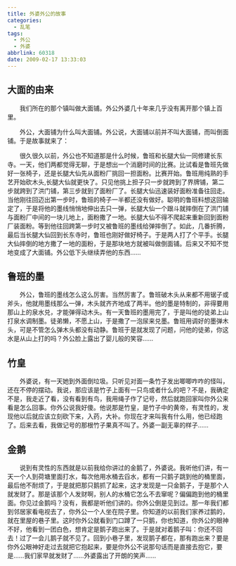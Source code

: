 ```yaml
---
title: 外婆外公的故事
categories:
  - 乱笔
tags:
  - 外公
  - 外婆
abbrlink: 60318
date: 2009-02-17 13:33:03
---
```


## 大面的由来

&emsp;&emsp;我们所在的那个镇叫做大面铺。外公外婆几十年来几乎没有离开那个镇上百里。

&emsp;&emsp;外公，大面铺为什么叫大面铺。外公说，大面铺以前并不叫大面铺，而叫倒面铺。于是故事就来了：

&emsp;&emsp;很久很久以前，外公也不知道那是什么时候，鲁班和长腿大仙一同修建长东寺。一天，他们两都觉得无聊，于是想出一个消磨时间的比赛。比试看是鲁班先做好一张椅子，还是长腿大仙先从面粉厂挑回一担面粉。比赛开始。鲁班用纯熟的手艺开始砍木头,长腿大仙就更快了。只见他挑上担子只一步就跨到了界牌铺，第二步就跨到了洪门铺，第三步就到了面粉厂了。长腿大仙迅速装好面粉准备往回走。当他刚往回迈出第一步时，鲁班的椅子一半都还没有做好。聪明的鲁班料想这回输定了，于是将他的墨线悄悄地伸出去只一弹，长腿大仙一个跟斗就摔倒在了洪门铺与面粉厂中间的一块儿地上，面粉撒了一地。长腿大仙不得不爬起来重新回到面粉厂装面粉。等到他往回跨第一步时又被鲁班的墨线给弹摔倒了。如此，几番折腾，最后当长腿大仙回到长东寺时，鲁班也刚好做好椅子。于是两人打了个平手。长腿大仙摔倒的地方撒了一地的面粉，于是那块地方就被叫做倒面铺。后来又不知不觉地变成了大面铺。外公低下头继续弄他的东西……

## 鲁班的墨

&emsp;&emsp;外公，鲁班的墨线怎么这么厉害。当然厉害了。鲁班破木头从来都不用锯子或斧头，他就用墨线那么一弹，木头就齐齐地成了两半。他的墨是特制的，非得要用那山上的泉水兑，才能弹得动木头。有一天鲁班的墨用完了，于是叫他的徒弟上山打泉水调制墨。徒弟懒，不愿上山，于是撒了一泡尿来兑墨。鲁班用调好的墨弹木头，可是不管怎么弹木头都没有动静。鲁班于是就发现了问题，问他的徒弟，你这水是从山上打的吗？外公脸上露出了婴儿般的笑容……

## 竹皇

&emsp;&emsp;外婆说，有一天她到外面倒垃圾。只听见对面一条竹子发出唧唧咋咋的怪叫，还在不停的摆动。我说，那应该是竹子上面有一只鸟或者什么的吧？不是，我确定不是，我走近了看，没有看到有鸟，我用绳子作了记号，然后就跑回家叫你外公来看是怎么回事。你外公说我好傻。他说那是竹皇，是竹子中的黄帝，有灵性的，发现他以后就应该立刻砍下来，入药，大补。你现在才来叫我有什么用，他已经跑了。后来去看，我做记号的那根竹子果真不叫了。外婆一副无辜的样子……

## 金鹅

&emsp;&emsp;说到有灵性的东西就是以前我给你讲过的金鹅了，外婆说。我听他们讲，有一天一个人到荷塘里面打水，每次他用水桶去舀水，都有一只鹅子跳到他的桶里面，最后他不耐烦了，于是就把那只鹅抓了起来，这才发现是一只金鹅子，于是那个人就发财了。那是该那个人发财啊，别人的水桶它怎么不去窜呢？偏偏跑到他的桶里面。你见过金鹅吗？没有，我都是听他们讲的。你外公倒是见到过。那一年我们都到邻居家看电视去了，你外公一个人坐在院子里。你知道的以前我们家养过鹅的，就在里屋的巷子里。这时你外公就看到门口蹲了一只鹅，你也知道，你外公的眼神不好，他看到一团白色，想肯定是鹅子跑出来了。于是就对着鹅子叫：你还不回去！过了一会儿鹅子就不见了。回到小巷子里，发现鹅子都在，那有跑出来？要是你外公眼神好走过去就把它抱起来，要是你外公不说那句话而是直接去抱它，要是……我们家早就发财了……外婆露出了开朗的笑声……

